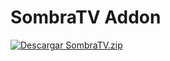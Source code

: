 # SombraTV Addon

[![Descargar SombraTV.zip](https://img.shields.io/badge/Descargar-SombraTV.zip-blue?style=for-the-badge&logo=zip)](https://unputofuet.github.io/SombraTV/SombraTV.zip)
